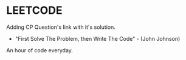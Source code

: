 # LEETCODE

Adding CP Question's link with it's solution.

 - "First Solve The Problem, then Write The Code" - (John Johnson)
 
 An hour of code everyday.
 

